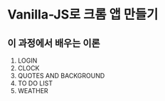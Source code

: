 # Vanilla-JS로 크롬 앱 만들기
## 이 과정에서 배우는 이론
1. LOGIN
2. CLOCK
3. QUOTES AND BACKGROUND
4. TO DO LIST
5. WEATHER
